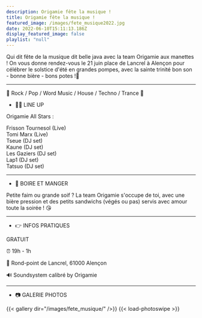 ```yaml
---
description: Origamie fête la musique !
title: Origamie fête la musique !
featured_image: /images/fete_musique2022.jpg
date: 2022-06-10T15:11:13.186Z
display_featured_image: false
playlist: "null"
---
```

Qui dit fête de la musique dit belle java avec la team Origamie aux manettes ! On vous donne rendez-vous le 21 juin place de Lancrel à Alençon pour célébrer le solstice d'été en grandes pompes, avec la sainte trinité bon son - bonne bière - bons potes !💛

<hr/>

🥁 Rock / Pop / Word Music / House / Techno / Trance 🥁

- 🏄‍♂️ LINE UP

Origamie All Stars :

Frisson Tournesol (Live)\
Tomi Marx (Live)\
Tseue (DJ set)\
Kaune (DJ set)\
Les Gaziers (DJ set)\
Lap1 (DJ set)\
Tatsuo (DJ set)

<hr/>

- 🍻 BOIRE ET MANGER

Petite faim ou grande soif ? La team Origamie s'occupe de toi, avec une bière pression et des petits sandwichs (végés ou pas) servis avec amour toute la soirée ! 😘

<hr/>

- 👉 INFOS PRATIQUES

GRATUIT

⏰ 19h - 1h

📍 Rond-point de Lancrel, 61000 Alençon

🔊 Soundsystem calibré by Origamie

<hr/>

- 📷 GALERIE PHOTOS

{{< gallery dir="/images/fete_musique/" />}} {{< load-photoswipe >}}
